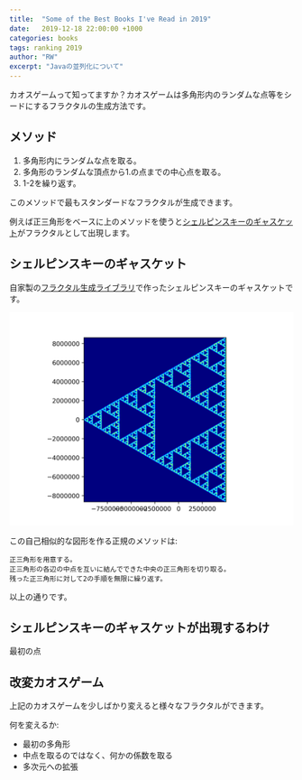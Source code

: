```yaml
---
title:  "Some of the Best Books I've Read in 2019"
date:   2019-12-18 22:00:00 +1000
categories: books
tags: ranking 2019
author: "RW"
excerpt: "Javaの並列化について"
---
```


カオスゲームって知ってますか？カオスゲームは多角形内のランダムな点等をシードにするフラクタルの生成方法です。

## メソッド

1. 多角形内にランダムな点を取る。
2. 多角形のランダムな頂点から1.の点までの中心点を取る。
3. 1-2を繰り返す。

このメソッドで最もスタンダードなフラクタルが生成できます。

例えば正三角形をベースに上のメソッドを使うと[シェルピンスキーのギャスケット](https://ja.wikipedia.org/wiki/シェルピンスキーのギャスケット)がフラクタルとして出現します。

## シェルピンスキーのギャスケット

自家製の[フラクタル生成ライブラリ](https://github.com/RW21/fractal-art)で作ったシェルピンスキーのギャスケットです。

![](../../assets/images/2020/chaos_game_1.png)

この自己相似的な図形を作る正規のメソッドは:

```
正三角形を用意する。
正三角形の各辺の中点を互いに結んでできた中央の正三角形を切り取る。
残った正三角形に対して2の手順を無限に繰り返す。
```

以上の通りです。

## シェルピンスキーのギャスケットが出現するわけ

最初の点

## 改変カオスゲーム

上記のカオスゲームを少しばかり変えると様々なフラクタルができます。

何を変えるか:
- 最初の多角形
- 中点を取るのではなく、何かの係数を取る
- 多次元への拡張

